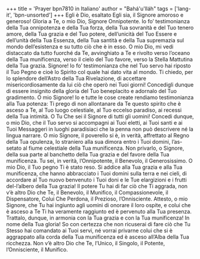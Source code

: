 +++
title = 'Prayer bpn7810 in Italiano'
author = "Bahá'u'lláh"
tags = ['lang-it', 'bpn-unsorted']
+++
Egli è Dio, esaltato Egli sia, il Signore amoroso e generoso! Gloria a Te, o mio Dio, Signore Onnipotente. Io fo’ testimonianza della Tua onnipotenza e della Tua forza, della Tua sovranità e del Tuo tenero amore, della Tua grazia e del Tuo potere, dell’unicità del Tuo Essere e dell’unità della Tua Essenza, della Tua santità e della Tua supremazia sul mondo dell’esistenza e su tutto ciò che è in esso.
O mio Dio, mi vedi distaccato da tutto fuorché da Te, avvinghiato a Te e rivolto verso l’oceano della Tua munificenza, verso il cielo del Tuo favore, verso la Stella Mattutina della Tua grazia. 
Signore! Io fo’ testimonianza che nel Tuo servo hai riposto il Tuo Pegno e cioè lo Spirito col quale hai dato vita al mondo. 
Ti chiedo, per lo splendore dell’Astro della Tua Rivelazione, di accettare misericordiosamente da lui ciò che operò nei Tuoi giorni! Concedigli dunque di essere insignito della gloria del Tuo beneplacito e adornalo del Tuo gradimento. 
O mio Signore! Io e tutte le cose create rendiamo testimonianza alla Tua potenza: Ti prego di non allontanare da Te questo spirito che è asceso a Te, al Tuo luogo celestiale, al Tuo eccelso paradiso, ai recessi della Tua intimità. O Tu Che sei il Signore di tutti gli uomini!
Concedi dunque, o mio Dio, che il Tuo servo si accompagni ai Tuoi eletti, ai Tuoi santi e ai Tuoi Messaggeri in luoghi paradisiaci che la penna non può descrivere né la lingua narrare. 
O mio Signore, il poverello si è, in verità, affrettato al Regno della Tua opulenza, lo straniero alla sua dimora entro i Tuoi domini, l’as-setato al fiume celestiale della Tua munificenza. Non privarlo, o Signore, della sua parte al banchetto della Tua grazia e del favore della Tua munificenza. Tu sei, in verità, l’Onnipotente, il Benevolo, il Generosissimo. 
O mio Dio, il Tuo pegno Ti è stato reso. Si addice alla Tua grazia e alla Tua munificenza, che hanno abbracciato i Tuoi domini sulla terra e nei cieli, di accordare al Tuo nuovo benvenuto i Tuoi doni e le Tue elargizioni e i frutti del-l’albero della Tua grazia! Il potere Tu hai di far ciò che Ti aggrada, non v’è altro Dio che Te, il Benevolo, il Munifico, il Compassionevole, il Dispensatore, Colui Che Perdona, il Prezioso, l’Onnisciente. 
Attesto, o mio Signore, che Tu hai ingiunto agli uomini di onorare il loro ospite, e colui che è asceso a Te Ti ha veramente raggiunto ed è pervenuto alla Tua presenza. Trattalo, dunque, in armonia con la Tua grazia e con la Tua munificenza! In nome della Tua gloria! So con certezza che non ricuserai di fare ciò che Tu Stesso hai comandato ai Tuoi servi, né vorrai privarne colui che si è aggrappato alla corda della Tua munificenza ed è asceso all’Alba della Tua ricchezza.
Non v’è altro Dio che Te, l’Unico, il Singolo, il Potente, l’Onnisciente, il Munifico.

